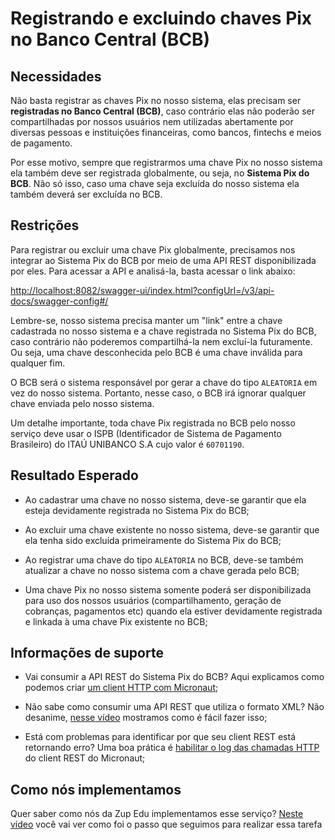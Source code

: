 # Registrando e excluindo chaves Pix no Banco Central (BCB)

## Necessidades

Não basta registrar as chaves Pix no nosso sistema, elas precisam ser **registradas no Banco Central (BCB)**, caso contrário elas não poderão ser compartilhadas por nossos usuários nem utilizadas abertamente por diversas pessoas e instituições financeiras, como bancos, fintechs e meios de pagamento.

Por esse motivo, sempre que registrarmos uma chave Pix no nosso sistema ela também deve ser registrada globalmente, ou seja, no **Sistema Pix do BCB**. Não só isso, caso uma chave seja excluída do nosso sistema ela também deverá ser excluída no BCB.
   
## Restrições

Para registrar ou excluir uma chave Pix globalmente, precisamos nos integrar ao Sistema Pix do BCB por meio de uma API REST disponibilizada por eles. Para acessar a API e analisá-la, basta acessar o link abaixo:

[http://localhost:8082/swagger-ui/index.html?configUrl=/v3/api-docs/swagger-config#/](http://localhost:8082/swagger-ui/index.html?configUrl=/v3/api-docs/swagger-config#/)

Lembre-se, nosso sistema precisa manter um "link" entre a chave cadastrada no nosso sistema e a chave registrada no Sistema Pix do BCB, caso contrário não poderemos compartilhá-la nem excluí-la futuramente. Ou seja, uma chave desconhecida pelo BCB é uma chave inválida para qualquer fim.

O BCB será o sistema responsável por gerar a chave do tipo `ALEATORIA` em vez do nosso sistema. Portanto, nesse caso, o BCB irá ignorar qualquer chave enviada pelo nosso sistema.

Um detalhe importante, toda chave Pix registrada no BCB pelo nosso serviço deve usar o ISPB (Identificador de Sistema de Pagamento Brasileiro) do ITAÚ UNIBANCO S.A cujo valor é `60701190`.

## Resultado Esperado

- Ao cadastrar uma chave no nosso sistema, deve-se garantir que ela esteja devidamente registrada no Sistema Pix do BCB;

- Ao excluir uma chave existente no nosso sistema, deve-se garantir que ela tenha sido excluída primeiramente do Sistema Pix do BCB;

- Ao registrar uma chave do tipo `ALEATORIA` no BCB, deve-se também atualizar a chave no nosso sistema com a chave gerada pelo BCB;

- Uma chave Pix no nosso sistema somente poderá ser disponibilizada para uso dos nossos usuários (compartilhamento, geração de cobranças, pagamentos etc) quando ela estiver devidamente registrada e linkada à uma chave Pix existente no BCB;

## Informações de suporte

- Vai consumir a API REST do Sistema Pix do BCB? Aqui explicamos como podemos criar [um client HTTP com Micronaut](https://www.youtube.com/watch?v=9nPRHbToxAc&feature=youtu.be);

- Não sabe como consumir uma API REST que utiliza o formato XML? Não desanime, [nesse vídeo](https://www.youtube.com/watch?v=4MG_H-lKydI&feature=youtu.be) mostramos como é fácil fazer isso;

- Está com problemas para identificar por que seu client REST está retornando erro? Uma boa prática é [habilitar o log das chamadas HTTP](https://docs.micronaut.io/latest/guide/index.html#_debugging_tracing_the_http_client) do client REST do Micronaut;

## Como nós implementamos
Quer saber como nós da Zup Edu implementamos esse serviço? [Neste vídeo](https://www.youtube.com/watch?v=qDEc_c5OYhY&feature=youtu.be) você vai ver como foi o passo que seguimos para realizar essa tarefa


